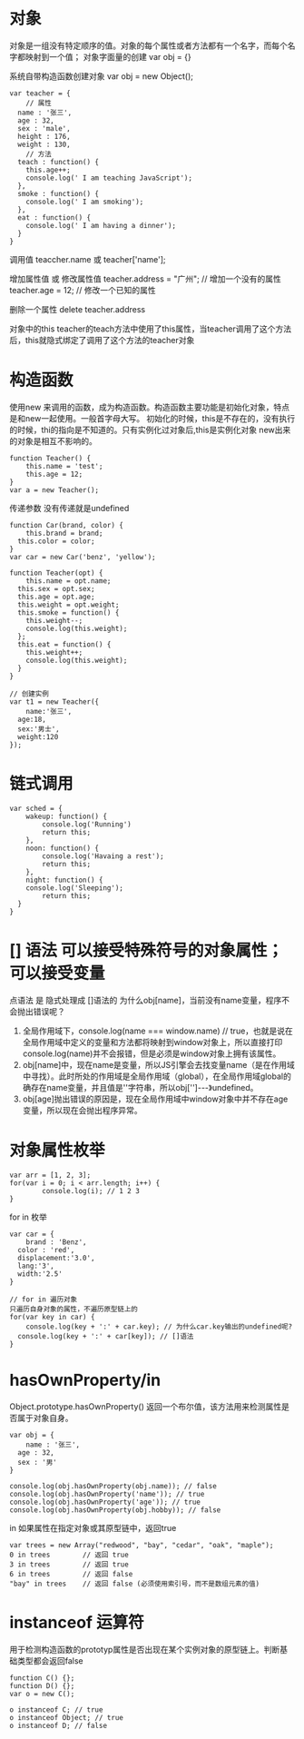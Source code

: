 # 对象
对象是一组没有特定顺序的值。对象的每个属性或者方法都有一个名字，而每个名字都映射到一个值；
对象字面量的创建
var obj = {}

系统自带构造函数创建对象
var obj = new Object();
```
var teacher = {
	// 属性
  name : '张三',
  age : 32,
  sex : 'male',
  height : 176,
  weight : 130,
	// 方法
  teach : function() {
    this.age++;
    console.log(' I am teaching JavaScript');
  },
  smoke : function() {
  	console.log(' I am smoking');
  },
  eat : function() {
  	console.log(' I am having a dinner');
  }
}
```
调用值
teaccher.name 或 teacher['name'];

增加属性值 或 修改属性值
teacher.address = "广州"; // 增加一个没有的属性
teacher.age = 12; // 修改一个已知的属性

删除一个属性
delete teacher.address

对象中的this
teacher的teach方法中使用了this属性，当teacher调用了这个方法后，this就隐式绑定了调用了这个方法的teacher对象

# 构造函数

使用new 来调用的函数，成为构造函数。构造函数主要功能是初始化对象，特点是和new一起使用。一般首字母大写。
初始化的时候，this是不存在的，没有执行的时候，thi的指向是不知道的。只有实例化过对象后,this是实例化对象
new出来的对象是相互不影响的。
```
function Teacher() {
    this.name = 'test';
    this.age = 12;
}
var a = new Teacher();
```

传递参数 没有传递就是undefined
```
function Car(brand, color) {
	this.brand = brand;
  this.color = color;
}
var car = new Car('benz', 'yellow');

function Teacher(opt) {
	this.name = opt.name;
  this.sex = opt.sex;
  this.age = opt.age;
  this.weight = opt.weight;
  this.smoke = function() {
  	this.weight--;
    console.log(this.weight);
  };
  this.eat = function() {
  	this.weight++;
    console.log(this.weight);
  }
}

// 创建实例
var t1 = new Teacher({
	name:'张三',
  age:18,
  sex:'男士',
  weight:120
});
```

# 链式调用
```
var sched = {
	wakeup: function() {
		console.log('Running')
		return this;
	},
	noon: function() {
		console.log('Havaing a rest');
		return this;
	},
	night: function() {
  	console.log('Sleeping');
		return this;
  }
}
```
# [] 语法 可以接受特殊符号的对象属性；可以接受变量
点语法 是 隐式处理成 []语法的
为什么obj[name]，当前没有name变量，程序不会抛出错误呢？
1. 全局作用域下，console.log(name === window.name) // true，也就是说在全局作用域中定义的变量和方法都将映射到window对象上，所以直接打印console.log(name)并不会报错，但是必须是window对象上拥有该属性。
2. obj[name]中，现在name是变量，所以JS引擎会去找变量name（是在作用域中寻找）。此时所处的作用域是全局作用域（global），在全局作用域global的确存在name变量，并且值是''字符串，所以obj['']---》undefined。
3. obj[age]抛出错误的原因是，现在全局作用域中window对象中并不存在age变量，所以现在会抛出程序异常。

# 对象属性枚举
```
var arr = [1, 2, 3];
for(var i = 0; i < arr.length; i++) {
		console.log(i); // 1 2 3
}
```
for in 枚举
```
var car = {
	brand : 'Benz',
  color : 'red',
  displacement:'3.0',
  lang:'3',
  width:'2.5'
}

// for in 遍历对象
只遍历自身对象的属性，不遍历原型链上的
for(var key in car) {
	console.log(key + ':' + car.key); // 为什么car.key输出的undefined呢?
  console.log(key + ':' + car[key]); // []语法
}
```

# hasOwnProperty/in
Object.prototype.hasOwnProperty() 返回一个布尔值，该方法用来检测属性是否属于对象自身。
```
var obj = {
	name : '张三',
  age : 32,
  sex : '男'
}

console.log(obj.hasOwnProperty(obj.name)); // false
console.log(obj.hasOwnProperty('name')); // true
console.log(obj.hasOwnProperty('age')); // true
console.log(obj.hasOwnProperty(obj.hobby)); // false
```

in 如果属性在指定对象或其原型链中，返回true
```
var trees = new Array("redwood", "bay", "cedar", "oak", "maple");
0 in trees        // 返回 true
3 in trees        // 返回 true
6 in trees        // 返回 false
"bay" in trees    // 返回 false (必须使用索引号，而不是数组元素的值)
```
# instanceof 运算符
用于检测构造函数的prototyp属性是否出现在某个实例对象的原型链上。判断基础类型都会返回false
```
function C() {};
function D() {};
var o = new C();

o instanceof C; // true
o instanceof Object; // true
o instanceof D; // false
```

